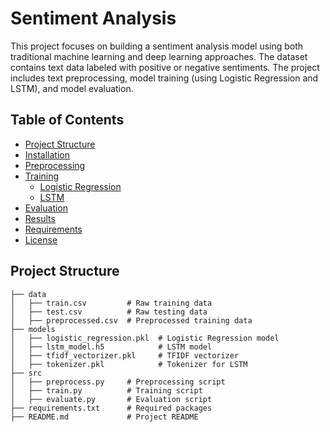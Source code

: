 
# Sentiment Analysis

This project focuses on building a sentiment analysis model using both traditional machine learning and deep learning approaches. The dataset contains text data labeled with positive or negative sentiments. The project includes text preprocessing, model training (using Logistic Regression and LSTM), and model evaluation.

## Table of Contents

- [Project Structure](#project-structure)
- [Installation](#installation)
- [Preprocessing](#preprocessing)
- [Training](#training)
  - [Logistic Regression](#logistic-regression)
  - [LSTM](#lstm)
- [Evaluation](#evaluation)
- [Results](#results)
- [Requirements](#requirements)
- [License](#license)

## Project Structure

```plaintext
├── data
│   ├── train.csv         # Raw training data
│   ├── test.csv          # Raw testing data
│   ├── preprocessed.csv  # Preprocessed training data
├── models
│   ├── logistic_regression.pkl  # Logistic Regression model
│   ├── lstm_model.h5            # LSTM model
│   ├── tfidf_vectorizer.pkl     # TFIDF vectorizer
│   ├── tokenizer.pkl            # Tokenizer for LSTM
├── src
│   ├── preprocess.py     # Preprocessing script
│   ├── train.py          # Training script
│   ├── evaluate.py       # Evaluation script
├── requirements.txt      # Required packages
├── README.md             # Project README
